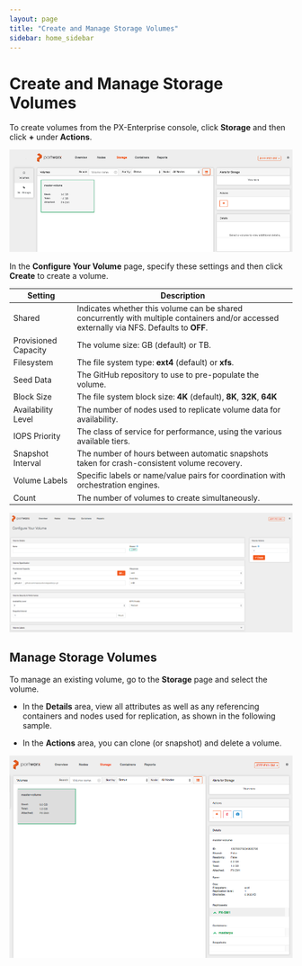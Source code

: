 ```yaml
---
layout: page
title: "Create and Manage Storage Volumes"
sidebar: home_sidebar
---
```

# Create and Manage Storage Volumes

To create volumes from the PX-Enterprise console, click **Storage** and then click **+** under **Actions**.

![Create a storage volume](images/storage-actions.png "Create a storage volume")

In the **Configure Your Volume** page, specify these settings and then click **Create** to create a volume.

|Setting|Description|
|---|---|
|Shared|Indicates whether this volume can be shared concurrently with multiple containers and/or accessed externally via NFS. Defaults to **OFF**.|
|Provisioned Capacity|The volume size: GB (default) or TB.|
|Filesystem|The file system type:  **ext4** (default) or **xfs**.|
|Seed Data|The GitHub repository to use to pre-populate the volume.|
|Block Size|The file system block size: **4K** (default), **8K**, **32K**, **64K**|
|Availability Level|The number of nodes used to replicate volume data for availability.|
|IOPS Priority|The class of service for performance, using the various available tiers.|
|Snapshot Interval|The number of hours between automatic snapshots taken for crash-consistent volume recovery.|
|Volume Labels|Specific labels or name/value pairs for coordination with orchestration engines.|
|Count|The number of volumes to create simultaneously.|

![Configure a storage volume](images/configure-volume.png "Configure a storage volume")

## Manage Storage Volumes

To manage an existing volume, go to the **Storage** page and select the volume.

* In the **Details** area, view all attributes as well as any referencing containers and nodes used for replication, as shown in the following sample.

* In the **Actions** area, you can clone (or snapshot) and delete a volume.

![Manage a storage volume](images/storage-details.png "Manage a storage volume")
